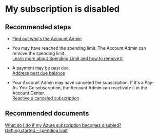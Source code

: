 <properties
	pageTitle="My subscription is disabled"
	description="My subscription is disabled"
	service="azure-billing"
	resource="billing"
	authors="kasparks"
	displayOrder="6"
	selfHelpType="resource"
	supportTopicIds="32454933"
	resourceTags=""
	productPesIds="15660"
	cloudEnvironments="public"
/>

# My subscription is disabled

## **Recommended steps**

* [Find out who's the Account Admin](data-blade:Microsoft_Azure_Billing.SubscriptionPropertiesBlade)

* You may have reached the spending limit. The Account Admin can remove the spending limit.<br>
[Learn more about Spending Limit and how to remove it](https://azure.microsoft.com/pricing/spending-limits/)

* A payment may be past due.<br>
[Address past due balance](https://docs.microsoft.com/azure/billing/billing-azure-subscription-past-due-balance/)

* Your Account Admin may have canceled the subscription. If it's a Pay-As-You-Go subscription, the Account Admin can reactivate it in the Account Center. <br>
[Reactive a canceled subscription](https://docs.microsoft.com/azure/billing-subscription-become-disable#the-subscription-was-canceled-by-the-account-administrator)

## **Recommended documents**

[What do I do if my Azure subscription becomes disabled?](https://docs.microsoft.com/azure/billing/billing-subscription-become-disable/)<br>
[Getting started - spending limit](https://docs.microsoft.com/azure/billing/billing-getting-started#spending-limit)